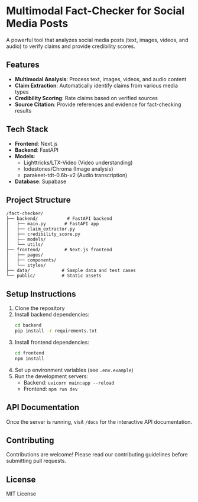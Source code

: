 # Multimodal Fact-Checker for Social Media Posts

A powerful tool that analyzes social media posts (text, images, videos, and audio) to verify claims and provide credibility scores.

## Features

- **Multimodal Analysis**: Process text, images, videos, and audio content
- **Claim Extraction**: Automatically identify claims from various media types
- **Credibility Scoring**: Rate claims based on verified sources
- **Source Citation**: Provide references and evidence for fact-checking results

## Tech Stack

- **Frontend**: Next.js
- **Backend**: FastAPI
- **Models**:
  - Lighttricks/LTX-Video (Video understanding)
  - lodestones/Chroma (Image analysis)
  - parakeet-tdt-0.6b-v2 (Audio transcription)
- **Database**: Supabase

## Project Structure

```
/fact-checker/
├── backend/           # FastAPI backend
│   ├── main.py       # FastAPI app
│   ├── claim_extractor.py
│   ├── credibility_score.py
│   ├── models/
│   └── utils/
├── frontend/         # Next.js frontend
│   ├── pages/
│   ├── components/
│   └── styles/
├── data/            # Sample data and test cases
└── public/          # Static assets
```

## Setup Instructions

1. Clone the repository
2. Install backend dependencies:
   ```bash
   cd backend
   pip install -r requirements.txt
   ```
3. Install frontend dependencies:
   ```bash
   cd frontend
   npm install
   ```
4. Set up environment variables (see `.env.example`)
5. Run the development servers:
   - Backend: `uvicorn main:app --reload`
   - Frontend: `npm run dev`

## API Documentation

Once the server is running, visit `/docs` for the interactive API documentation.

## Contributing

Contributions are welcome! Please read our contributing guidelines before submitting pull requests.

## License

MIT License 